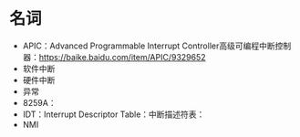 # 名词
- APIC：Advanced Programmable Interrupt Controller高级可编程中断控制器：https://baike.baidu.com/item/APIC/9329652
- 软件中断
- 硬件中断
- 异常
- 8259A：
- IDT：Interrupt Descriptor Table：中断描述符表：
- NMI
